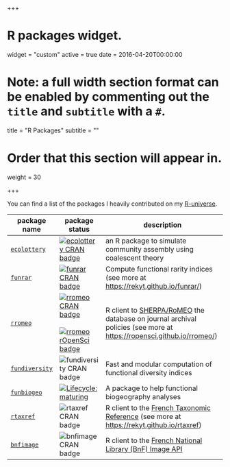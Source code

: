 +++
# R packages widget.
widget = "custom"
active = true
date = 2016-04-20T00:00:00

# Note: a full width section format can be enabled by commenting out the `title` and `subtitle` with a `#`.
title = "R Packages"
subtitle = ""

# Order that this section will appear in.
weight = 30

+++

You can find a list of the packages I heavily contributed on my [R-universe](https://rekyt.r-universe.dev/).

package name                                              | package status | description
----------------------------------------------------------| -------------- | -----------
[`ecolottery`](https://github.com/frmunoz/ecolottery)     | [![ecolottery CRAN badge](http://www.r-pkg.org/badges/version/ecolottery)](https://cran.r-project.org/package=ecolottery) | an R package to simulate community assembly using coalescent theory
[`funrar`](https://github.com/Rekyt/funrar)               | [![funrar CRAN badge](http://www.r-pkg.org/badges/version/funrar)](https://cran.r-project.org/package=funrar)             | Compute functional rarity indices (see more at https://rekyt.github.io/funrar/)
[`rromeo`](https://github.com/ropensci/rromeo)            | [![rromeo CRAN badge](http://www.r-pkg.org/badges/version/rromeo)](https://cran.r-project.org/package=rromeo) &nbsp; [![rromeo rOpenSci badge](https://badges.ropensci.org/285_status.svg)](https://github.com/ropensci/onboarding/issues/285) | R client to [SHERPA/RoMEO](http://www.sherpa.ac.uk/romeo/index.php) the database on journal archival policies (see more at https://ropensci.github.io/rromeo/)
[`fundiversity`](https://github.com/bisaloo/fundiversity) | ![fundiversity CRAN badge](http://www.r-pkg.org/badges/version/fundiversity)                                  | Fast and modular computation of functional diversity indices
[`funbiogeo`](https://github.com/FRBCesab/funbiogeo)      | [![Lifecycle: maturing](https://img.shields.io/badge/lifecycle-maturing-blue.svg)](https://lifecycle.r-lib.org/articles/stages.html#maturing)                                                                                                           | A package to help functional biogeography analyses
[`rtaxref`](https://github.com/Rekyt/rtaxref)             | ![rtaxref CRAN badge](http://www.r-pkg.org/badges/version/rtaxref)                                            | R client to the [French Taxonomic Reference](https://taxref.mnhn.fr/) (see more at https://rekyt.github.io/rtaxref)
[`bnfimage`](https://github.com/Rekyt/bnfimage)           | ![bnfimage CRAN badge](http://www.r-pkg.org/badges/version/bnfimage)                                          | R client to the [French National Library (BnF) Image API](http://api.bnf.fr/api-iiif-de-recuperation-des-images-de-gallica)

